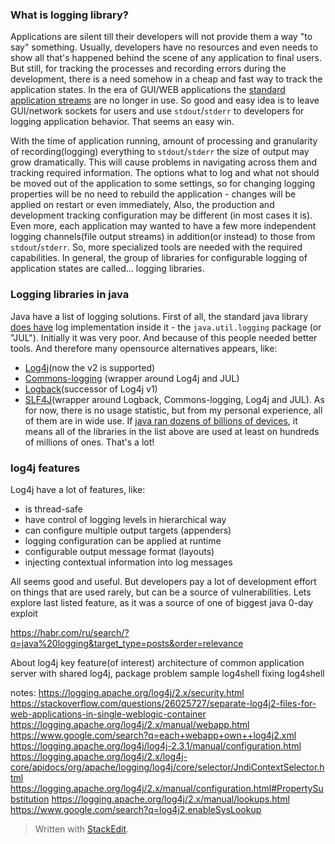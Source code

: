 ### What is logging library?
Applications are silent till their developers will not provide them a way "to say" something. Usually, developers have no resources and even needs to show all that's happened behind the scene of any application to final users. But still, for tracking the processes and recording errors during the development, there is a need somehow in a cheap and fast way to track the application states. In the era of GUI/WEB applications the [standard application streams](https://en.wikipedia.org/wiki/Standard_streams) are no longer in use. So good and easy idea is to leave GUI/network sockets for users and use `stdout`/`stderr` to developers for logging application behavior. That seems an easy win.

With the time of application running, amount of processing and granularity of recording(logging) everything to `stdout`/`stderr`  the size of output may grow dramatically. This will cause problems in navigating across them and tracking required information. The options what to log and what not should be moved out of the application to some settings, so for changing logging properties will be no need to rebuild the application - changes will be applied on restart or even immediately, Also, the production and development tracking configuration may be different (in most cases it is). Even more, each application may wanted to have a few more independent logging channels(file output streams) in addition(or instead) to those from `stdout`/`stderr`.
So, more specialized tools are needed with the required capabilities. In general, the group of libraries for configurable logging of application states are called... logging libraries. 

### Logging libraries in java
Java have a list of logging solutions. 
First of all, the standard java library [does have](https://docs.oracle.com/javase/10/core/java-logging-overview.htm) log implementation inside it - the `java.util.logging` package (or "JUL"). Initially it was very poor. And because of this people needed better tools. And therefore many opensource alternatives appears, like:
 - [Log4j](https://logging.apache.org/log4j)(now the v2 is supported)
 - [Commons-logging](https://commons.apache.org/proper/commons-logging/) (wrapper around Log4j and JUL)
 - [Logback](https://logback.qos.ch/)(successor of Log4j v1)
 - [SLF4J](https://www.slf4j.org/)(wrapper around Logback, Commons-logging, Log4j and JUL).
As for now, there is no usage statistic, but from my personal experience, all of them are in wide use. If [java ran dozens of billions of devices](https://www.oracle.com/java/moved-by-java/timeline/), it means all of the libraries in the list above are used at least on hundreds of millions of ones. That's a lot!

### log4j features
Log4j have a lot of features, like:
- is thread-safe
- have control of logging levels in hierarchical way
- can configure multiple output targets (appenders)
- logging configuration can be applied at runtime
- configurable output message format (layouts)
- injecting contextual information into log messages

All seems good and useful. But developers pay a lot of development effort on things that are used rarely, but can be a source of vulnerabilities. Lets explore last listed feature, as it was a source of one of biggest java 0-day exploit 

 https://habr.com/ru/search/?q=java%20logging&target_type=posts&order=relevance


About log4j
key feature(of interest)
architecture of common application server with shared log4j, package problem
sample
log4shell
fixing log4shell


notes:
https://logging.apache.org/log4j/2.x/security.html
https://stackoverflow.com/questions/26025727/separate-log4j2-files-for-web-applications-in-single-weblogic-container
https://logging.apache.org/log4j/2.x/manual/webapp.html
https://www.google.com/search?q=each+webapp+own++log4j2.xml
https://logging.apache.org/log4j/log4j-2.3.1/manual/configuration.html
https://logging.apache.org/log4j/2.x/log4j-core/apidocs/org/apache/logging/log4j/core/selector/JndiContextSelector.html
https://logging.apache.org/log4j/2.x/manual/configuration.html#PropertySubstitution
https://logging.apache.org/log4j/2.x/manual/lookups.html
https://www.google.com/search?q=log4j2.enableSysLookup








> Written with [StackEdit](https://stackedit.io/).
<!--stackedit_data:
eyJoaXN0b3J5IjpbLTEzODU4OTA0NywxOTM0Mjg4OTAsLTIwND
E5NDQzMSwxMDIwODk4Nzg1LDEwNjk4Mzc3NCwxMzM3Mzk1MDk2
LDExNjk2NzAzNTIsLTg4MDAyNzA5NywxNjc5MjI1OTA3LC0xMD
k3OTI4ODg4LDYyNDkwNDczNV19
-->
